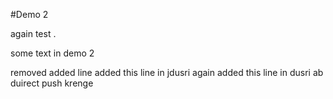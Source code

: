 #Demo 2

again test .

some text in demo 2

removed added line 
added this line in jdusri 
again added this line in dusri ab duirect push krenge

